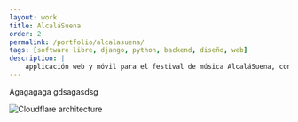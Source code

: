 ```yaml
---
layout: work
title: AlcaláSuena
order: 2
permalink: /portfolio/alcalasuena/
tags: [software libre, django, python, backend, diseño, web]
description: |
    applicación web y móvil para el festival de música AlcaláSuena, con perfil de bandas, horarios, formularios de inscripción y votación online de concurso... ya va a por su 4ª edición! 
---
```


Agagagaga gdsagasdsg

![Cloudflare architecture](preview.png)

[jekyll-organization]: https://github.com/jekyll
